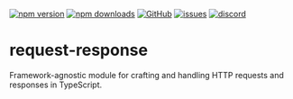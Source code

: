 [![npm version](https://img.shields.io/npm/v/@itrocks/request-response?logo=npm)](https://www.npmjs.org/package/@itrocks/request-response)
[![npm downloads](https://img.shields.io/npm/dm/@itrocks/request-response)](https://www.npmjs.org/package/@itrocks/request-response)
[![GitHub](https://img.shields.io/github/last-commit/itrocks-ts/request-response?color=2dba4e&label=commit&logo=github)](https://github.com/itrocks-ts/request-response)
[![issues](https://img.shields.io/github/issues/itrocks-ts/request-response)](https://github.com/itrocks-ts/request-response/issues)
[![discord](https://img.shields.io/discord/1314141024020467782?color=7289da&label=discord&logo=discord&logoColor=white)](https://25.re/ditr)

# request-response

Framework-agnostic module for crafting and handling HTTP requests and responses in TypeScript.
